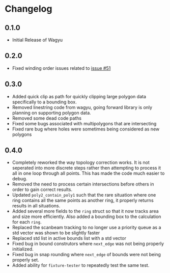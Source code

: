 # Changelog

## 0.1.0 

- Initial Release of Wagyu

## 0.2.0

- Fixed winding order issues related to [issue #51](https://github.com/mapbox/wagyu/issues/51)

## 0.3.0

- Added quick clip as path for quickly clipping large polygon data specifically to a bounding box.
- Removed linestring code from wagyu, going forward library is only planning on supporting polygon data.
- Removed some dead code paths
- Fixed some bugs associated with multipolygons that are intersecting
- Fixed rare bug where holes were sometimes being considered as new polygons

## 0.4.0

- Completely reworked the way topology correction works. It is not seperated into more discrete steps rather then attempting to process it all in one loop through all points. This has made the code much easier to debug.
- Removed the need to process certain intersections before others in order to gain correct results.
- Updated `poly2_contain_poly1` such that the rare situation where one ring contains all the same points as another ring, it properly returns results in all situations.
- Added several more fields to the `ring` struct so that it now tracks area and size more efficiently. Also added a bounding box to the calculation for each `ring`.
- Replaced the scanbeam tracking to no longer use a priority queue as a std vector was shown to be slightly faster
- Replaced std list in active bounds list with a std vector
- Fixed bug in bound construtors where `next_edge` was not being properly initialized. 
- Fixed bug in snap rounding where `next_edge` of bounds were not being properly set.
- Added ability for `fixture-tester` to repeatedly test the same test. 

